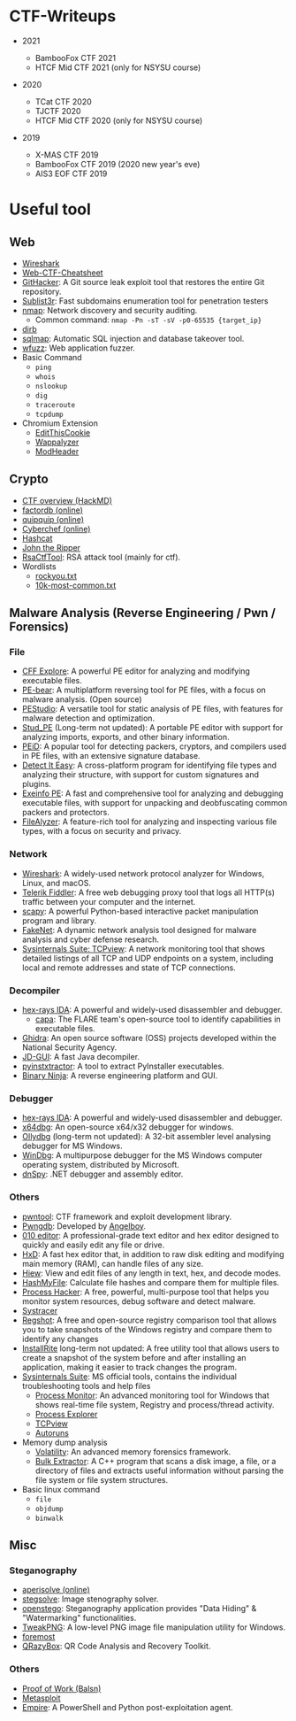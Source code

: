 # CTF-Writeups

- 2021
	- BambooFox CTF 2021
	- HTCF Mid CTF 2021 (only for NSYSU course)

- 2020
    - TCat CTF 2020
	- TJCTF 2020
    - HTCF Mid CTF 2020 (only for NSYSU course)

- 2019
    - X-MAS CTF 2019
    - BambooFox CTF 2019 (2020 new year's eve)
    - AIS3 EOF CTF 2019


# Useful tool

## Web
- [Wireshark](https://www.wireshark.org/download.html)
- [Web-CTF-Cheatsheet](https://github.com/w181496/Web-CTF-Cheatsheet)
- [GitHacker](https://github.com/WangYihang/GitHacker): A Git source leak exploit tool that restores the entire Git repository.
- [Sublist3r](https://github.com/aboul3la/Sublist3r): Fast subdomains enumeration tool for penetration testers
- [nmap](https://github.com/nmap/nmap): Network discovery and security auditing.
	- Common command: `nmap -Pn -sT -sV -p0-65535 {target_ip}`
- [dirb](https://github.com/zardus/ctf-tools/blob/master/dirb/install)
- [sqlmap](https://github.com/sqlmapproject/sqlmap): Automatic SQL injection and database takeover tool.
- [wfuzz](https://github.com/xmendez/wfuzz): Web application fuzzer.
- Basic Command 
	- `ping`
	- `whois`
	- `nslookup`
	- `dig`
	- `traceroute`
	- `tcpdump`
- Chromium Extension
	- [EditThisCookie](https://chrome.google.com/webstore/detail/editthiscookie/fngmhnnpilhplaeedifhccceomclgfbg)
	- [Wappalyzer](https://chrome.google.com/webstore/detail/wappalyzer/gppongmhjkpfnbhagpmjfkannfbllamg)
	- [ModHeader](https://chrome.google.com/webstore/detail/modheader/idgpnmonknjnojddfkpgkljpfnnfcklj)

## Crypto
- [CTF overview (HackMD)](https://hackmd.io/@n2bzaPikTJOQuazqdQUyWg/ByAYpG-zZ)
- [factordb (online)](http://www.factordb.com/index.php)
- [quipquip (online)](https://quipqiup.com)
- [Cyberchef (online)](https://gchq.github.io/CyberChef/)
- [Hashcat](https://hashcat.net/hashcat/)
- [John the Ripper](https://github.com/openwall/john)
- [RsaCtfTool](https://github.com/Ganapati/RsaCtfTool): RSA attack tool (mainly for ctf).
- Wordlists
	- [rockyou.txt](https://github.com/praetorian-inc/Hob0Rules/blob/master/wordlists/rockyou.txt.gz)
	- [10k-most-common.txt](https://github.com/danielmiessler/SecLists/blob/master/Passwords/Common-Credentials/10k-most-common.txt)

## Malware Analysis (Reverse Engineering / Pwn / Forensics)

### File
- [CFF Explore](https://ntcore.com/?page_id=388): A powerful PE editor for analyzing and modifying executable files.
- [PE-bear](https://github.com/hasherezade/pe-bear): A multiplatform reversing tool for PE files, with a focus on malware analysis. (Open source)
- [PEStudio](https://www.winitor.com/download): A versatile tool for static analysis of PE files, with features for malware detection and optimization.
- [Stud_PE](https://www.cgsoftlabs.ro/studpe.html) (Long-term not updated): A portable PE editor with support for analyzing imports, exports, and other binary information.
- [PEiD](https://www.aldeid.com/wiki/PEiD): A popular tool for detecting packers, cryptors, and compilers used in PE files, with an extensive signature database.
- [Detect It Easy](https://github.com/horsicq/Detect-It-Easy): A cross-platform program for identifying file types and analyzing their structure, with support for custom signatures and plugins.
- [Exeinfo PE](https://github.com/ExeinfoASL/ASL): A fast and comprehensive tool for analyzing and debugging executable files, with support for unpacking and deobfuscating common packers and protectors.
- [FileAlyzer](https://www.safer-networking.org/products/filealyzer/): A feature-rich tool for analyzing and inspecting various file types, with a focus on security and privacy.

### Network
- [Wireshark](https://www.wireshark.org/download.html): A widely-used network protocol analyzer for Windows, Linux, and macOS.
- [Telerik Fiddler](https://www.telerik.com/fiddler): A free web debugging proxy tool that logs all HTTP(s) traffic between your computer and the internet.
- [scapy](https://scapy.net): A powerful Python-based interactive packet manipulation program and library.
- [FakeNet](https://github.com/mandiant/flare-fakenet-ng): A dynamic network analysis tool designed for malware analysis and cyber defense research.
- [Sysinternals Suite: TCPview](https://learn.microsoft.com/en-us/sysinternals/downloads/tcpview): A network monitoring tool that shows detailed listings of all TCP and UDP endpoints on a system, including local and remote addresses and state of TCP connections.

### Decompiler
- [hex-rays IDA](https://hex-rays.com/ida-pro/): A powerful and widely-used disassembler and debugger.
	- [capa](https://github.com/mandiant/capa): The FLARE team's open-source tool to identify capabilities in executable files.
- [Ghidra](https://github.com/NationalSecurityAgency/ghidra): An open source software (OSS) projects developed within the National Security Agency.
- [JD-GUI](http://java-decompiler.github.io): A fast Java decompiler.
- [pyinstxtractor](https://github.com/extremecoders-re/pyinstxtractor): A tool to extract PyInstaller executables.
- [Binary Ninja](https://binary.ninja): A reverse engineering platform and GUI.

### Debugger
- [hex-rays IDA](https://hex-rays.com/ida-pro/): A powerful and widely-used disassembler and debugger.
- [x64dbg](https://x64dbg.com): An open-source x64/x32 debugger for windows.
- [Ollydbg](https://www.ollydbg.de)  (long-term not updated): A 32-bit assembler level analysing debugger for MS Windows.
- [WinDbg](https://learn.microsoft.com/en-us/windows-hardware/drivers/debugger/): A multipurpose debugger for the MS Windows computer operating system, distributed by Microsoft.
- [dnSpy](https://github.com/dnSpy/dnSpy): .NET debugger and assembly editor.

### Others
- [pwntool](https://github.com/Gallopsled/pwntools): CTF framework and exploit development library.
- [Pwngdb](https://github.com/scwuaptx/Pwngdb): Developed by [Angelboy](https://github.com/scwuaptx).
- [010 editor](https://www.sweetscape.com/010editor/): A professional-grade text editor and hex editor designed to quickly and easily edit any file or drive.
- [HxD](https://mh-nexus.de/en/hxd/): A fast hex editor that, in addition to raw disk editing and modifying main memory (RAM), can handle files of any size.
- [Hiew](https://hiew.ru): View and edit files of any length in text, hex, and decode modes.
- [HashMyFile](https://www.nirsoft.net/utils/hash_my_files.html): Calculate file hashes and compare them for multiple files.
- [Process Hacker](https://processhacker.sourceforge.io): A free, powerful, multi-purpose tool that helps you monitor system resources, debug software and detect malware.
- [Systracer]()
- [Regshot](https://sourceforge.net/projects/regshot/): A free and open-source registry comparison tool that allows you to take snapshots of the Windows registry and compare them to identify any changes 
- [InstallRite](http://www.softsea.com/review/InstallRite.html) long-term not updated: A free utility tool that allows users to create a snapshot of the system before and after installing an application, making it easier to track changes the program.
- [Sysinternals Suite](https://learn.microsoft.com/en-us/sysinternals/downloads/sysinternals-suite): MS official tools, contains the individual troubleshooting tools and help files
	- [Process Monitor](https://learn.microsoft.com/en-us/sysinternals/downloads/procmon): An advanced monitoring tool for Windows that shows real-time file system, Registry and process/thread activity.
	- [Process Explorer](https://learn.microsoft.com/en-us/sysinternals/downloads/process-explorer)
	- [TCPview](https://learn.microsoft.com/en-us/sysinternals/downloads/tcpview)
	- [Autoruns](https://learn.microsoft.com/en-us/sysinternals/downloads/autoruns)
- Memory dump analysis
	- [Volatility](https://github.com/volatilityfoundation/volatility): An advanced memory forensics framework.
	- [Bulk Extractor](https://github.com/simsong/bulk_extractor): A C++ program that scans a disk image, a file, or a directory of files and extracts useful information without parsing the file system or file system structures.
- Basic linux command
	- `file`
	- `objdump`
	- `binwalk`


## Misc

### Steganography
- [aperisolve (online)](https://aperisolve.fr/)
- [stegsolve](https://github.com/zardus/ctf-tools/tree/master/stegsolve): Image stenography solver.
- [openstego](https://github.com/syvaidya/openstego): Steganography application provides "Data Hiding" & "Watermarking" functionalities.
- [TweakPNG](https://github.com/jsummers/tweakpng): A low-level PNG image file manipulation utility for Windows.
- [foremost](http://foremost.sourceforge.net)
- [QRazyBox](https://merricx.github.io/qrazybox/): QR Code Analysis and Recovery Toolkit.

### Others
- [Proof of Work (Balsn)](https://balsn.tw/proof-of-work/)
- [Metasploit](https://www.metasploit.com)
- [Empire](https://github.com/EmpireProject/Empire): A PowerShell and Python post-exploitation agent.

